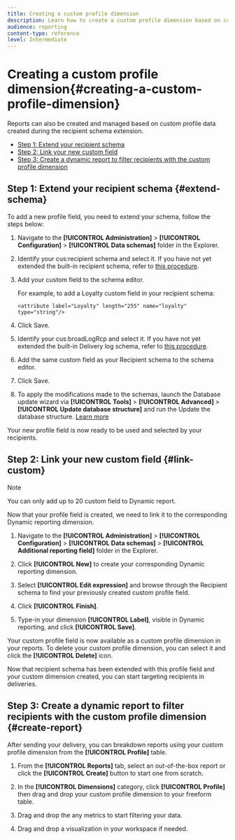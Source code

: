 ```yaml
---
title: Creating a custom profile dimension
description: Learn how to create a custom profile dimension based on custom profile data.
audience: reporting
content-type: reference
level: Intermediate
---
```

# Creating a custom profile dimension{#creating-a-custom-profile-dimension}

Reports can also be created and managed based on custom profile data created during the recipient schema extension.

* [Step 1: Extend your recipient schema](##extend-schema)
* [Step 2: Link your new custom field](#link-custom)
* [Step 3: Create a dynamic report to filter recipients with the custom profile dimension](#create-report)

## Step 1: Extend your recipient schema {#extend-schema}

To add a new profile field, you need to extend your schema, follow the steps below:

1. Navigate to the **[!UICONTROL Administration]** > **[!UICONTROL Configuration]** > **[!UICONTROL Data schemas]** folder in the Explorer.

1. Identify your cus:recipient schema and select it. If you have not yet extended the built-in recipient schema, refer to [this procedure](https://experienceleague.adobe.com/en/docs/campaign/campaign-v8/developer/shemas-forms/extend-schema).

1. Add your custom field to the schema editor.

   For example, to add a Loyalty custom field in your recipient schema: 

   ```
   <attribute label="Loyalty" length="255" name="loyalty" type="string"/>
   ```

1. Click Save.

1. Identify your cus:broadLogRcp and select it. If you have not yet extended the built-in Delivery log schema, refer to [this procedure](https://experienceleague.adobe.com/en/docs/campaign/campaign-v8/developer/shemas-forms/extend-schema).

1. Add the same custom field as your Recipient schema to the schema editor.

1. Click Save.

1. To apply the modifications made to the schemas, launch the Database update wizard via **[!UICONTROL Tools]** > **[!UICONTROL Advanced]** > **[!UICONTROL Update database structure]** and run the Update the database structure. [Learn more](https://experienceleague.adobe.com/en/docs/campaign/campaign-v8/developer/shemas-forms/update-database-structure)

Your new profile field is now ready to be used and selected by your recipients.

## Step 2: Link your new custom field {#link-custom}

>[!NOTE]
>
> You can only add up to 20 custom field to Dynamic report.

Now that your profile field is created, we need to link it to the corresponding Dynamic reporting dimension.

1. Navigate to the **[!UICONTROL Administration]** > **[!UICONTROL Configuration]** > **[!UICONTROL Data schemas]** > **[!UICONTROL Additional reporting field]** folder in the Explorer.

1. Click **[!UICONTROL New]** to create your corresponding Dynamic reporting dimension.

1. Select **[!UICONTROL Edit expression]** and browse through the Recipient schema to find your previously created custom profile field.

1. Click **[!UICONTROL Finish]**.

1. Type-in your dimension **[!UICONTROL Label]**, visible in Dynamic reporting, and click **[!UICONTROL Save]**.

Your custom profile field is now available as a custom profile dimension in your reports. To delete your custom profile dimension, you can select it and click the **[!UICONTROL Delete]** icon. 

Now that recipient schema has been extended with this profile field and your custom dimension created, you can start targeting recipients in deliveries.

## Step 3: Create a dynamic report to filter recipients with the custom profile dimension {#create-report}

After sending your delivery, you can breakdown reports using your custom profile dimension from the **[!UICONTROL Profile]** table.

1. From the **[!UICONTROL Reports]** tab, select an out-of-the-box report or click the **[!UICONTROL Create]** button to start one from scratch.

1. In the **[!UICONTROL Dimensions]** category, click **[!UICONTROL Profile]** then drag and drop your custom profile dimension to your freeform table.

1. Drag and drop the any metrics to start filtering your data.

1. Drag and drop a visualization in your workspace if needed.
